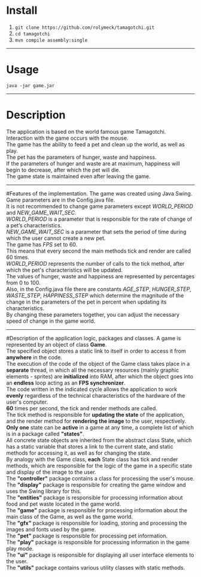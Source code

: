 # Install
1. `git clone https://github.com/rolymeck/tamagotchi.git`
2. `cd tamagotchi`
3. `mvn compile assembly:single`
***
# Usage
`java -jar game.jar`
***
# Description
The application is based on the world famous game Tamagotchi.  
Interaction with the game occurs with the mouse.  
The game has the ability to feed a pet and clean up the world, as well as play.  
The pet has the parameters of hunger, waste and happiness.  
If the parameters of hunger and waste are at maximum, happiness will begin to decrease, after which the pet will die.  
The game state is maintained even after leaving the game.  
***
#Features of the implementation.
 The game was created using Java Swing.  
 Game parameters are in the Config.java file.  
 It is not recommended to change game parameters except _WORLD_PERIOD_ and _NEW_GAME_WAIT_SEC_.  
 _WORLD_PERIOD_ is a parameter that is responsible for the rate of change of a pet’s characteristics.  
 _NEW_GAME_WAIT_SEC_ is a parameter that sets the period of time during which the user cannot create a new pet.  
 The game has _FPS_ set to 60.  
 This means that every second the main methods tick and render are called 60 times.  
 _WORLD_PERIOD_ represents the number of calls to the tick method, after which the pet's characteristics will be updated.  
 The values ​​of hunger, waste and happiness are represented by percentages from 0 to 100.  
 Also, in the Config.java file there are constants _AGE_STEP_, _HUNGER_STEP_, _WASTE_STEP_, _HAPPINESS_STEP_ which determine the magnitude of the change in the parameters of the pet in percent when updating its characteristics.  
 By changing these parameters together, you can adjust the necessary speed of change in the game world.  
 ***
 #Description of the application logic, packages and classes.
 A game is represented by an object of class **Game**.  
 The specified object stores a static link to itself in order to access it from **anywhere** in the code.  
 The execution of the code of the object of the Game class takes place in a **separate** thread, in which all the necessary resources (mainly graphic elements - sprites) are **initialized** into RAM, after which the object goes into an **endless** loop acting as an **FPS synchronizer**.  
 The code written in the indicated cycle allows the application to work **evenly** regardless of the technical characteristics of the hardware of the user's computer.  
 **60** times per second, the tick and render methods are called.  
 The tick method is responsible for **updating the state** of the application, and the render method for **rendering the image** to the user, respectively.  
 **Only one** state can be **active** in a game at any time, a complete list of which is in a package called **"states"**.  
 All concrete state objects are inherited from the abstract class State, which has a static variable that stores a link to the current state, and static methods for accessing it, as well as for changing the state.  
 By analogy with the Game class, **each** State class has tick and render methods, which are responsible for the logic of the game in a specific state and display of the image to the user.  
 The **"controller"** package contains a class for processing the user's mouse.  
 The **"display"** package is responsible for creating the game window and uses the Swing library for this.  
 The **"entities"** package is responsible for processing information about food and pet waste located in the game world.  
 The **"game"** package is responsible for processing information about the main class of the Game, as well as the game world.  
 The **"gfx"** package is responsible for loading, storing and processing the images and fonts used by the game.  
 The **"pet"** package is responsible for processing pet information.  
 The **"play"** package is responsible for processing information in the game play mode.  
 The **"ui"** package is responsible for displaying all user interface elements to the user.  
 The **"utils"** package contains various utility classes with static methods.  
